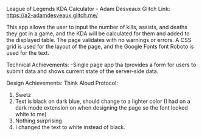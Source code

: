 League of Legends KDA Calculator - Adam Desveaux
Glitch Link: https://a2-adamdesveaux.glitch.me/

This app allows the user to input the number of kills, assists, and deaths they got in a game,
and the KDA will be calculated for them and added to the displayed table.  The page validates with no warnings or errors.
A CSS grid is used for the layout of the page, and the Google Fonts font Roboto is used for the text.

Technical Achievements:
-Single page app tha tprovides a form for users to submit data and shows current state of the server-side data.

Design Achievements:
Think Aloud Protocol:
1. Swetz
2. Text is black on dark blue, should change to a lighter color (I had on a dark mode extension on when designing the page so the font looked white to me)
3. Nothing surprising
4. I changed the text to white instead of black.